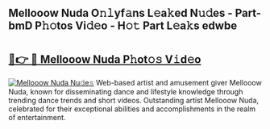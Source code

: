 ## Mellooow Nuda O𝚗𝚕yf𝚊ns L𝚎a𝚔ed N𝚞𝚍es - Part-bmD P𝚑𝚘tos Vi𝚍𝚎o - H𝚘𝚝 Part L𝚎a𝚔s edwbe

# <h2><a href="http://kfesabt.oniu.top/?m=Mellooow+Nuda">🔗👉 🔴 Mellooow Nuda P𝚑ot𝚘𝚜 V𝚒d𝚎o</a></h2>

[![Mellooow Nuda Nu𝚍e𝚜](https://i.imgur.com/0qMVB7G.gif)](http://kfesabt.oniu.top/?m=Mellooow+Nuda)
Web-based artist and amusement giver Mellooow Nuda, known for disseminating dance and lifestyle knowledge through trending dance trends and short videos. Outstanding artist Mellooow Nuda, celebrated for their exceptional abilities and accomplishments in the realm of entertainment.  
